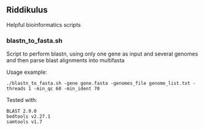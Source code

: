 ## Riddikulus
Helpful bioinformatics scripts


### blastn_to_fasta.sh

Script to perform blastn, using only one gene as input and several genomes and then parse blast alignments into multifasta

 Usage example: 

```
./blastn_to_fasta.sh -gene gene.fasta -genomes_file genome_list.txt -threads 1 -min_qc 60 -min_ident 70
```

Tested with:
```
BLAST 2.9.0
bedtools v2.27.1
samtools v1.7
```
